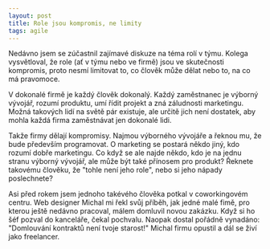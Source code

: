 ```yaml
---
layout: post
title: Role jsou kompromis, ne limity
tags: agile
---
```


Nedávno jsem se zúčastnil zajímavé diskuze na téma rolí v týmu. Kolega vysvětloval,
že role (ať v týmu nebo ve firmě) jsou ve skutečnosti kompromis, proto
nesmí limitovat to, co člověk může dělat nebo to, na co má pravomoce.

<!--more-->

V dokonalé firmě je každý člověk dokonalý. Každý zaměstnanec je výborný vývojář,
rozumí produktu, umí řídit projekt a zná záludnosti marketingu.
Možná takových lidí na světě pár existuje, ale určitě jich není dostatek, aby mohla
každá firma zaměstnávat jen dokonalé lidi.

Takže firmy dělají kompromisy. Najmou výborného vývojáře a řeknou mu, že bude především
programovat. O marketing se postará někdo jiný, kdo rozumí dobře marketingu.
Co když se ale najde někdo, kdo je na jednu stranu výborný vývojář, ale může být také
přínosem pro produkt? Řeknete takovému člověku, že "tohle není jeho role",
nebo si jeho nápady poslechnete?

Asi před rokem jsem jednoho takévého člověka potkal v coworkingovém centru.
Web designer Michal mi řekl svůj příběh, jak jedné malé fimě,
pro kterou ještě nedávno pracoval, málem domluvil novou zakázku.
Když si ho šéf pozval do kanceláře, čekal pochvalu.
Naopak dostal pořádně vynadáno:
"Domlouvání kontraktů není tvoje starost!" Michal firmu opustil
a dál se živí jako freelancer.
